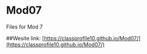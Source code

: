 # Mod07
Files for Mod 7  

##Wesite link: [https://classprofile10.github.io/Mod07/](https://classprofile10.github.io/Mod07/)

